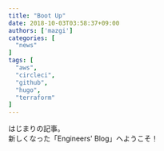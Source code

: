 ```yaml
---
title: "Boot Up"
date: 2018-10-03T03:58:37+09:00
authors: ['mazgi']
categories: [
  "news"
]
tags: [
  "aws",
  "circleci",
  "github",
  "hugo",
  "terraform"
]
---
```


はじまりの記事。  
新しくなった「Engineers' Blog」へようこそ！
